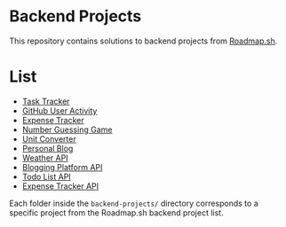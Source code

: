 
# Backend Projects

This repository contains solutions to backend projects from [Roadmap.sh](https://roadmap.sh/backend/projects).

# List
- [Task Tracker](https://roadmap.sh/projects/task-tracker)
- [GitHub User Activity](https://roadmap.sh/projects/github-user-activity)
- [Expense Tracker](https://roadmap.sh/projects/expense-tracker)
- [Number Guessing Game](https://roadmap.sh/projects/number-guessing-game)
- [Unit Converter](https://roadmap.sh/projects/unit-converter)
- [Personal Blog](https://roadmap.sh/projects/personal-blog)
- [Weather API](https://roadmap.sh/projects/weather-api-wrapper-service)
- [Blogging Platform API](https://roadmap.sh/projects/blogging-platform-api)
- [Todo List API](https://roadmap.sh/projects/todo-list-api)
- [Expense Tracker API](https://roadmap.sh/projects/expense-tracker-api)

Each folder inside the `backend-projects/` directory corresponds to a specific project from the Roadmap.sh backend project list.
